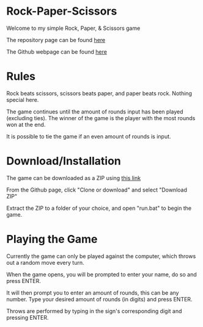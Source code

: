 # Rock-Paper-Scissors
Welcome to my simple Rock, Paper, & Scissors game

The repository page can be found <a href="https://github.com/JDBrendel159/Rock-Paper-Scissors">here</a>

The Github webpage can be found <a href="http://jdbrendel159.github.io/Rock-Paper-Scissors/">here</a>

# Rules
Rock beats scissors, scissors beats paper, and paper beats rock.  Nothing special here.

The game continues until the amount of rounds input has been played (excluding ties).
The winner of the game is the player with the most rounds won at the end.

It is possible to tie the game if an even amount of rounds is input. 

# Download/Installation
The game can be downloaded as a ZIP using <a href="https://github.com/JDBrendel159/Rock-Paper-Scissors/archive/master.zip">this link</a>

From the Github page, click "Clone or download" and select "Download ZIP"

Extract the ZIP to a folder of your choice, and open "run.bat" to begin the game.

# Playing the Game
Currently the game can only be played against the computer, which throws out a random move every turn.

When the game opens, you will be prompted to enter your name, do so and press ENTER.

It will then prompt you to enter an amount of rounds, this can be any number.
Type your desired amount of rounds (in digits) and press ENTER.

Throws are performed by typing in the sign's corresponding digit and pressing ENTER.
